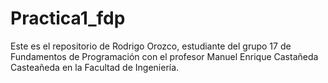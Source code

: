 # Practica1_fdp
Este es el repositorio de Rodrigo Orozco, estudiante del grupo 17 de Fundamentos de Programación con el profesor Manuel Enrique Castañeda Casteañeda en la Facultad de Ingeniería.
